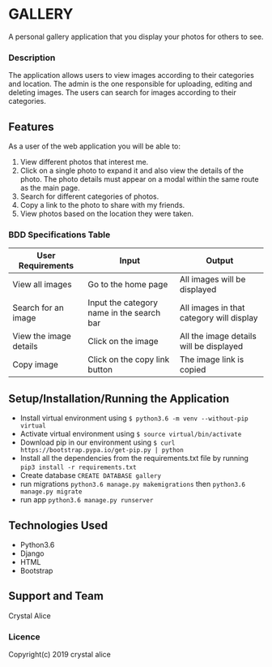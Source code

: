 # GALLERY
A personal gallery application that you display your photos for others to see.

### Description
The application allows users to view images according to their categories and location. The admin is the one responsible for uploading, editing and deleting images. The users can search for images according to their categories.

## Features
As a user of the web application you will be able to:

1. View different photos that interest me.
2. Click on a single photo to expand it and also view the details of the photo. The photo details must appear on a modal within the same route as the main page.
3. Search for different categories of photos. 
4. Copy a link to the photo to share with my friends.
5. View photos based on the location they were taken.

### BDD Specifications Table
|        User Requirements                 |           Input                           |           Output                         |
|------------------------------------------|-------------------------------------------|------------------------------------------|
| View all images                          |  Go to the home page                      |    All images will be displayed          |
| Search for an image                      | Input the category name in the search bar | All images in that category will display |
| View the image details                   | Click on the image                        | All the image details will be displayed  |
| Copy image                               | Click on the copy link button             | The image link is copied                 |


## Setup/Installation/Running the Application
* Install virtual environment using `$ python3.6 -m venv --without-pip virtual`
* Activate virtual environment using `$ source virtual/bin/activate`
* Download pip in our environment using `$ curl https://bootstrap.pypa.io/get-pip.py | python`
* Install all the dependencies from the requirements.txt file by running `pip3 install -r requirements.txt`
* Create database `CREATE DATABASE gallery`
* run migrations `python3.6 manage.py makemigrations` then `python3.6 manage.py migrate`
* run app `python3.6 manage.py runserver `



## Technologies Used
* Python3.6
* Django
* HTML
* Bootstrap

## Support and Team
Crystal Alice

### Licence
Copyright(c) 2019  crystal alice
